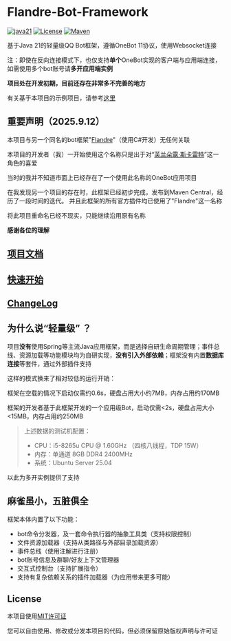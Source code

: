 # Flandre-Bot-Framework

[![java21](https://img.shields.io/badge/Java-21-blue.svg)](https://www.oracle.com/java/technologies/downloads/#java21)
[![License](https://img.shields.io/badge/license-MIT-blue.svg)](https://opensource.org/licenses/MIT)
[![Maven](https://img.shields.io/badge/Maven-Central-blue.svg)](https://central.sonatype.com/artifact/io.github.lemonjuice95/flandre-bot-framework)

基于Java 21的轻量级QQ Bot框架，遵循OneBot 11协议，使用Websocket连接

注：即使在反向连接模式下，也仅支持**单个**OneBot实现的客户端与应用端连接，如需使用多个bot账号请**多开应用端实例**

**项目处在开发初期，目前还存在非常多不完善的地方**

有关基于本项目的示例项目，请参考[这里](https://github.com/LemonJuice95/flandre-bot-example)

## 重要声明（2025.9.12）
本项目与另一个同名的bot框架"[Flandre](https://github.com/FlandreBot/Flandre)"（使用C#开发）无任何关联

本项目的开发者（我）一开始使用这个名称只是出于对“[芙兰朵露·斯卡雷特](https://thwiki.cc/%E8%8A%99%E5%85%B0%E6%9C%B5%E9%9C%B2%C2%B7%E6%96%AF%E5%8D%A1%E8%95%BE%E7%89%B9)”这一角色的喜爱

当时的我并不知道市面上已经存在了一个使用此名称的OneBot应用项目

在我发现另一个项目的存在时，此框架已经初步完成，发布到Maven Central，经历了一段时间的迭代。
并且此框架的所有官方插件均已使用了"Flandre"这一名称

将此项目重命名已经不现实，只能继续沿用原有名称

**感谢各位的理解**

## [项目文档](docs/index.md)

## [快速开始](docs/quickstart.md)

## [ChangeLog](CHANGELOG.md)

## 为什么说“轻量级” ？

项目**没有**使用Spring等主流Java应用框架，而是选择自研生命周期管理；事件总线、资源加载等功能模块均为自研实现，**没有引入外部依赖**；框架没有内置**数据库连接**等套件，通过外部插件支持

这样的模式换来了相对较低的运行开销：

框架在空载的情况下启动仅需约0.6s，硬盘占用大小约7MB，内存占用约170MB

框架的开发者基于此框架开发的一个应用级Bot，启动仅需<2s，硬盘占用大小<15MB，内存占用约250MB

>上述数据的测试机配置：
> - CPU：i5-8265u CPU @ 1.60GHz （四核八线程，TDP 15W）
> - 内存：单通道 8GB DDR4 2400MHz
> - 系统：Ubuntu Server 25.04

以此为多开实例提供了支持

## 麻雀虽小，五脏俱全

框架本体内置了以下功能：
 - bot命令分发器，及一套命令执行器的抽象工具类（支持权限控制）
 - 文件资源加载器（支持从类路径与外部目录加载资源）
 - 事件总线（使用注解进行注册）
 - bot账号信息及群聊/好友上下文管理器
 - 交互式控制台（支持扩展指令）
 - 支持有复杂依赖关系的插件加载器（为应用带来更多可能）

## License

本项目使用[MIT许可证](LICENSE)

您可以自由使用、修改或分发本项目的代码，但必须保留原始版权声明与许可证
